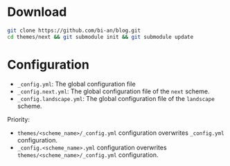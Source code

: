 # Download

```bash
git clone https://github.com/bi-an/blog.git
cd themes/next && git submodule init && git submodule update
```

# Configuration

- `_config.yml`: The global configuration file
- `_config.next.yml`: The global configuration file of the `next` scheme.
- `_config.landscape.yml`: The global configuration file of the `landscape` scheme.

Priority:

- `themes/<scheme_name>/_config.yml` configuration overwrites `_config.yml` configuration.
- `_config.<scheme_name>.yml` configuration overwrites `themes/<scheme_name>/_config.yml` configuration.
